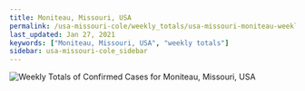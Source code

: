 ```yaml
---
title: Moniteau, Missouri, USA
permalink: /usa-missouri-cole/weekly_totals/usa-missouri-moniteau-weekly_totals.html
last_updated: Jan 27, 2021
keywords: ["Moniteau, Missouri, USA", "weekly totals"]
sidebar: usa-missouri-cole_sidebar
---
```


![Weekly Totals of Confirmed Cases for Moniteau, Missouri, USA](/covid_tracker/images/graphs/usa-missouri-moniteau-weekly_totals_graph.png)
